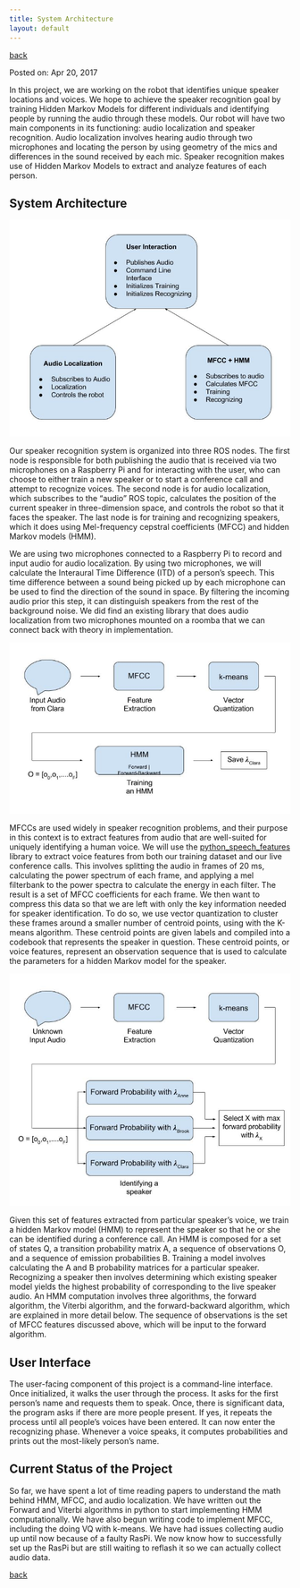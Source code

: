```yaml
---
title: System Architecture
layout: default
---
```

[back](./)

Posted on: Apr 20, 2017

In this project, we are working on the robot that identifies unique speaker locations and voices. We hope to achieve the speaker recognition goal by training Hidden Markov Models for different individuals and identifying people by running the audio through these models. Our robot will have two main components in its functioning: audio localization and speaker recognition. Audio localization involves hearing audio through two microphones and locating the person by using geometry of the mics and differences in the sound received by each mic. Speaker recognition makes use of Hidden Markov Models to extract and analyze features of each person.

## System Architecture

![System Architecture](images/SystemDiagram.jpg)

Our speaker recognition system is organized into three ROS nodes.  The first node is responsible for both publishing the audio that is received via two microphones on a Raspberry Pi and for interacting with the user, who can choose to either train a new speaker or to start a conference call and attempt to recognize voices.  The second node is for audio localization, which subscribes to the “audio” ROS topic, calculates the position of the current speaker in three-dimension space, and controls the robot so that it faces the speaker.  The last node is for training and recognizing speakers, which it does using Mel-frequency cepstral coefficients (MFCC) and hidden Markov models (HMM).

We are using two microphones connected to a Raspberry Pi to record and input audio for audio localization. By using two microphones, we will calculate the Interaural Time Difference (ITD)  of a person’s speech. This time difference between a sound being picked up by each microphone can be used to find the direction of the sound in space. By filtering the incoming audio prior this step, it can distinguish speakers from the rest of the background noise. We did find an existing library that does audio localization from two microphones mounted on a roomba that we can connect back with theory in implementation.

![Training Workflow](images/TrainingHMM.jpg)

MFCCs are used widely in speaker recognition problems, and their purpose in this context is to extract features from audio that are well-suited for uniquely identifying a human voice.  We will use the [python_speech_features](https://github.com/jameslyons/python_speech_features) library to extract voice features from both our training dataset and our live conference calls.  This involves splitting the audio in frames of 20 ms, calculating the power spectrum of each frame, and applying a mel filterbank to the power spectra to calculate the energy in each filter.  The result is a set of MFCC coefficients for each frame.  We then want to compress this data so that we are left with only the key information needed for speaker identification.  To do so, we use vector quantization to cluster these frames around a smaller number of centroid points, using with the K-means algorithm.  These centroid points are given labels and compiled into a codebook that represents the speaker in question.  These centroid points, or voice features, represent an observation sequence that is used to calculate the parameters for a hidden Markov model for the speaker.

![Testing Workflow](images/TestingHMM.jpg)

Given this set of features extracted from particular speaker’s voice, we train a hidden Markov model (HMM) to represent the speaker so that he or she can be identified during a conference call.  An HMM is composed for a set of states Q, a transition probability matrix A, a sequence of observations O, and a sequence of emission probabilities B.  Training a model involves calculating the A and B probability matrices for a particular speaker.  Recognizing a speaker then involves determining which existing speaker model yields the highest probability of corresponding to the live speaker audio.
An HMM computation involves three algorithms, the forward algorithm, the Viterbi algorithm, and the forward-backward algorithm, which are explained in more detail below.  The sequence of observations is the set of MFCC features discussed above, which will be input to the forward algorithm.

## User Interface

The user-facing component of this project is a command-line interface. Once initialized, it walks the user through the process. It asks for the first person’s name and requests them to speak. Once, there is significant data, the program asks if there are more people present. If yes, it repeats the process until all people’s voices have been entered. It can now enter the recognizing phase. Whenever a voice speaks, it computes probabilities and prints out the most-likely person’s name.

## Current Status of the Project

So far, we have spent a lot of time reading papers to understand the math behind HMM, MFCC, and audio localization. We have written out the Forward and Viterbi algorithms in python to start implementing HMM computationally. We have also begun writing code to implement MFCC, including the doing VQ with k-means. We have had issues collecting audio up until now because of a faulty RasPi. We now know how to successfully set up the RasPi but are still waiting to reflash it so we can actually collect audio data.

[back](./)
